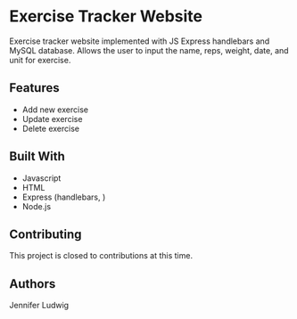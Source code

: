 # Exercise Tracker Website

Exercise tracker website implemented with JS Express handlebars and MySQL database. Allows the user to input the name, reps, weight, date, and unit for exercise.

## Features
* Add new exercise
* Update exercise
* Delete exercise

## Built With
* Javascript
* HTML
* Express (handlebars, )
* Node.js

## Contributing
This project is closed to contributions at this time.

## Authors
Jennifer Ludwig
